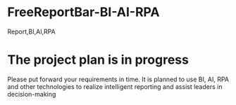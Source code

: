 # FreeReportBar-BI-AI-RPA
Report,BI,AI,RPA


# The project plan is in progress

Please put forward your requirements in time.
It is planned to use BI, AI, RPA and other technologies to realize intelligent reporting and assist leaders in decision-making
